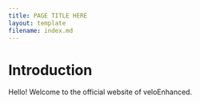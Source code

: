 ```yaml
---
title: PAGE TITLE HERE
layout: template
filename: index.md
---
```


# Introduction

Hello! Welcome to the official website of veloEnhanced.
